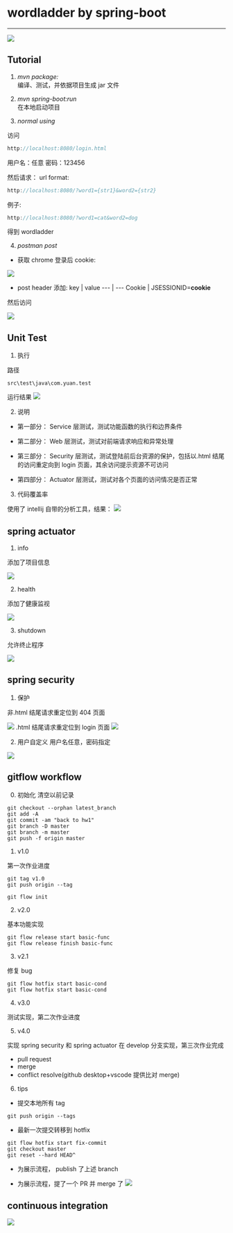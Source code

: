 # wordladder by spring-boot

---

![](https://travis-ci.org/Yuan-Zhuo/WordLadder.svg?branch=master)

## Tutorial

1. _mvn package:_<br>
   编译、测试，并依据项目生成 jar 文件

2. _mvn spring-boot:run_<br>
   在本地启动项目

3. _normal using_<br>

访问

```js
http://localhost:8080/login.html
```

用户名：任意
密码：123456

然后请求：
url format:

```js
http://localhost:8080/?word1={str1}&word2={str2}
```

例子:

```js
http://localhost:8080/?word1=cat&word2=dog
```

得到 wordladder

4. _postman post_

- 获取 chrome 登录后 cookie:

![](img/chrome.png)

- post header 添加:
  key | value
  --- | ---
  Cookie | JSESSIONID=**cookie**

然后访问

![](img/cookie.png)

## Unit Test

1. 执行

路径

```
src\test\java\com.yuan.test
```

运行结果
![](img/test.png)

2. 说明

- 第一部分： Service 层测试，测试功能函数的执行和边界条件

- 第二部分： Web 层测试，测试对前端请求响应和异常处理

- 第三部分： Security 层测试，测试登陆前后台资源的保护，包括以.html 结尾的访问重定向到 login 页面，其余访问提示资源不可访问

- 第四部分： Actuator 层测试，测试对各个页面的访问情况是否正常

3. 代码覆盖率

使用了 intellij 自带的分析工具，结果：
![](img/cov.png)

## spring actuator

1. info

添加了项目信息

![](img/info.png)

2. health

添加了健康监视

![](img/health.png)

3. shutdown

允许终止程序

![](img/shutdown.png)

## spring security

1. 保护

非.html 结尾请求重定位到 404 页面

![](img/404.png)
.html 结尾请求重定位到 login 页面
![](img/login.png)

2. 用户自定义
   用户名任意，密码指定

![](img/user.png)

## gitflow workflow

0. 初始化
   清空以前记录

```
git checkout --orphan latest_branch
git add -A
git commit -am "back to hw1"
git branch -D master
git branch -m master
git push -f origin master
```

1. v1.0

第一次作业进度

```git
git tag v1.0
git push origin --tag
```

```git
git flow init
```

2. v2.0

基本功能实现

```git
git flow release start basic-func
git flow release finish basic-func
```

3. v2.1

修复 bug

```git
git flow hotfix start basic-cond
git flow hotfix start basic-cond
```

4. v3.0

测试实现，第二次作业进度

5. v4.0

实现 spring security 和 spring actuator
在 develop 分支实现，第三次作业完成

- pull request
- merge
- conflict resolve(github desktop+vscode 提供比对 merge)

6. tips

- 提交本地所有 tag

```
git push origin --tags
```

- 最新一次提交转移到 hotfix

```git
git flow hotfix start fix-commit
git checkout master
git reset --hard HEAD^
```

- 为展示流程， publish 了上述 branch

- 为展示流程，提了一个 PR 并 merge 了
  ![](img/merge.png)

## continuous integration

![](img/ci.png)
